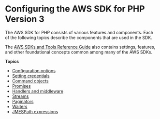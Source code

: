 # Configuring the AWS SDK for PHP Version 3<a name="guide_index"></a>

The AWS SDK for PHP consists of various features and components\. Each of the following topics describe the components that are used in the SDK\.

The [AWS SDKs and Tools Reference Guide](https://docs.aws.amazon.com/sdkref/latest/guide/) also contains settings, features, and other foundational concepts common among many of the AWS SDKs\. 

**Topics**
+ [Configuration options](guide_configuration.md)
+ [Setting credentials](guide_credentials.md)
+ [Command objects](guide_commands.md)
+ [Promises](guide_promises.md)
+ [Handlers and middleware](guide_handlers-and-middleware.md)
+ [Streams](guide_streams.md)
+ [Paginators](guide_paginators.md)
+ [Waiters](guide_waiters.md)
+ [JMESPath expressions](guide_jmespath.md)
